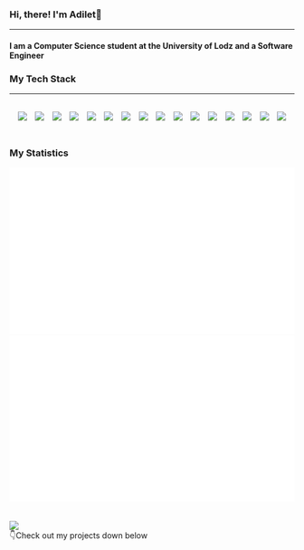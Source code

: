 ### Hi, there! I'm Adilet👋
---
#### I am a Computer Science student at the University of Lodz and a Software Engineer

### My Tech Stack
---
<br>

<div style="
            display: flex;
            justify-content: space-evenly;"
>
    <img src=https://user-images.githubusercontent.com/25181517/183423507-c056a6f9-1ba8-4312-a350-19bcbc5a8697.png height=40>
    <img style="color: 'white'" src=https://user-images.githubusercontent.com/25181517/183423775-2276e25d-d43d-4e58-890b-edbc88e915f7.png height=40>
    <img src=https://user-images.githubusercontent.com/25181517/117447155-6a868a00-af3d-11eb-9cfe-245df15c9f3f.png height=40>
    <img src=https://user-images.githubusercontent.com/25181517/192106073-90fffafe-3562-4ff9-a37e-c77a2da0ff58.png height=40>
    <img src=https://user-images.githubusercontent.com/25181517/192158606-7c2ef6bd-6e04-47cf-b5bc-da2797cb5bda.png height=40>
    <img src=https://user-images.githubusercontent.com/25181517/192158954-f88b5814-d510-4564-b285-dff7d6400dad.png height=40>
    <img src=https://user-images.githubusercontent.com/25181517/183898674-75a4a1b1-f960-4ea9-abcb-637170a00a75.png height=40>
    <img src=https://user-images.githubusercontent.com/25181517/117208740-bfb78400-adf5-11eb-97bb-09072b6bedfc.png height=40>
    <img src=https://user-images.githubusercontent.com/25181517/183896128-ec99105a-ec1a-4d85-b08b-1aa1620b2046.png height=40>
    <img src=https://user-images.githubusercontent.com/25181517/182884177-d48a8579-2cd0-447a-b9a6-ffc7cb02560e.png height=40>
    <img src=https://user-images.githubusercontent.com/25181517/192108372-f71d70ac-7ae6-4c0d-8395-51d8870c2ef0.png height=40>
    <img src=https://user-images.githubusercontent.com/25181517/183914128-3fc88b4a-4ac1-40e6-9443-9a30182379b7.png height=40>
    <img src=https://user-images.githubusercontent.com/25181517/192108891-d86b6220-e232-423a-bf5f-90903e6887c3.png height=40>
            <img src=https://img.icons8.com/?size=512&id=84280&format=png height=40>
            <img src=https://cdn.worldvectorlogo.com/logos/aws-rds.svg height=40>
            <img src=https://user-images.githubusercontent.com/25181517/183897015-94a058a6-b86e-4e42-a37f-bf92061753e5.png height=40>
</div>

### My Statistics
![](https://raw.githubusercontent.com/AdiletBaimyrza/github-stats/master/generated/overview.svg)
![](https://raw.githubusercontent.com/AdiletBaimyrza/github-stats/master/generated/languages.svg)


<br>
<div style="display: flex; justify-content: space-between">
<img width="50%" src="https://github-readme-streak-stats.herokuapp.com/?user=AdiletBaimyrza&theme=dark&hide_border=true" />
</div>
👇Check out my projects down below 
